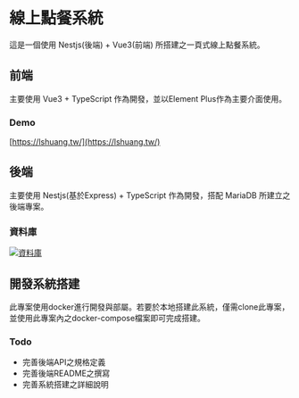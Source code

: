 # 線上點餐系統

這是一個使用 Nestjs(後端) + Vue3(前端) 所搭建之一頁式線上點餐系統。

## 前端

主要使用 Vue3 + TypeScript 作為開發，並以Element Plus作為主要介面使用。

### Demo

[https://lshuang.tw/](https://lshuang.tw/)

## 後端

主要使用 Nestjs(基於Express) + TypeScript 作為開發，搭配 MariaDB 所建立之後端專案。

### 資料庫

[![資料庫](https://i.imgur.com/kMrlPBX.png "資料庫")](https://i.imgur.com/kMrlPBX.png)

## 開發系統搭建

此專案使用docker進行開發與部屬。若要於本地搭建此系統，僅需clone此專案，並使用此專案內之docker-compose檔案即可完成搭建。

### Todo

- 完善後端API之規格定義
- 完善後端README之撰寫
- 完善系統搭建之詳細說明
